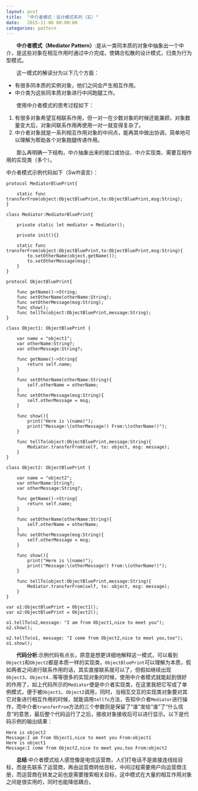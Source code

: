 ```yaml
---
layout: post
title:  "中介者模式：设计模式系列（五）"
date:   2015-11-06 00:00:00
categories: pattern
---
```

&emsp;&emsp;**中介者模式（Mediator Pattern）**:是从一类同本质的对象中抽象出一个中介，是这些对象在相互作用时通过中介完成，使耦合松散的设计模式，归类为行为型模式。

&emsp;&emsp;这一模式的解读分为以下几个方面：

* 有很多同本质的实例对象，他们之间会产生相互作用。
* 中介类为这些同本质对象进行中间跑腿工作。

&emsp;&emsp;使用中介者模式的思考过程如下：

1. 有很多对象希望互相联系作用，但一对一在少数对象的时候还能兼顾，对象数量变大后，对象间联系作用再使用一对一就变得复杂了。
2. 中介者对象就是一系列相互作用对象的中间点，能再其中做出协调，简单地可以理解为帮助各个对象跑腿传递作用。

&emsp;&emsp;那么再明确一下结构，中介抽象出来的接口或协议、中介实现类、需要互相作用的实现类（多个）。

中介者模式示例代码如下（Swift语言）：

    protocol MediatorBluePrint{
        
        static func transferFrom(object:ObjectBluePrint,to:ObjectBluePrint,msg:String);
    }

    class Mediator:MediatorBluePrint{
        
        private static let mediator = Mediator();
        
        private init(){}
        
        static func transferFrom(object:ObjectBluePrint,to:ObjectBluePrint,msg:String){
            to.setOtherName(object.getName());
            to.setOtherMessage(msg);
        }
    }

    protocol ObjectBluePrint{
        
        func getName()->String;
        func setOtherName(otherName:String);
        func setOtherMessage(msg:String);
        func show();
        func tellTo(object:ObjectBluePrint,message:String);
    }

    class Object1: ObjectBluePrint {
        
        var name = "object1";
        var otherName:String?;
        var otherMessage:String?;

        func getName()->String{
            return self.name;
        }
        
        func setOtherName(otherName:String){
            self.otherName = otherName;
        }
        func setOtherMessage(msg:String){
            self.otherMessage = msg;
        }
        
        func show(){
            print("Here is \(name)");
            print("Message:\(otherMessage!) From:\(otherName!)");
        }
        
        func tellTo(object:ObjectBluePrint,message:String){
            Mediator.transferFrom(self, to: object, msg: message);
        }
    }

    class Object2: ObjectBluePrint {
        
        var name = "object2";
        var otherName:String?;
        var otherMessage:String?;

        func getName()->String{
            return self.name;
        }
        
        func setOtherName(otherName:String){
            self.otherName = otherName;
        }
        func setOtherMessage(msg:String){
            self.otherMessage = msg;
        }
        
        func show(){
            print("Here is \(name)");
            print("Message:\(otherMessage!) From:\(otherName!)");
        }
        
        func tellTo(object:ObjectBluePrint,message:String){
            Mediator.transferFrom(self, to: object, msg: message);
        }
    }

    var o1:ObjectBluePrint = Object1();
    var o2:ObjectBluePrint = Object2();

    o1.tellTo(o2,message: "I am from Object1,nice to meet you");
    o2.show();

    o2.tellTo(o1, message: "I come from Object2,nice to meet you,too");
    o1.show();

&emsp;&emsp;**代码分析**:示例代码有点长，原意是想更详细地解释这一模式，可以看到`Object1`和`Object2`都是本质一样的实现类，`ObjectBluePrint`可以理解为本质，假如两者之间进行联系作用的话，其实直接联系就可以了，但假如继续出现`Object3`、`Object4`...等等很多的实现对象的时候，使用中介者模式就能起到很好的作用了，如上代码所示的`Mediator`便是中介者实现类，在这里我把它写成了单例模式，便于被`Object1`、`Object2`调用，同时，当相互交互的实现类对象要对其它对象进行相互作用的时候，就能调用`tellTo`方法，告知中介者`Mediator`进行操作，而中介者`transferFrom`方法的三个参数则是保留了“谁”发给“谁”了“什么信息”的意思，最后整个代码运行了之后，接收对象接收后可以进行显示。以下是代码示例的输出结果：

	Here is object2
	Message:I am from Object1,nice to meet you From:object1
	Here is object1
	Message:I come from Object2,nice to meet you,too From:object2

&emsp;&emsp;**总结**:中介者模式给人感觉像是电信运营商，人们打电话不是直接连线给目标，而是先联系了运营商，再由运营商转给目标，中间过程需要用户向运营商注册，而运营商在转发之前也是需要搜索相关目标，这中模式在大量的相互作用对象之间是很实用的，同时也能降低耦合。